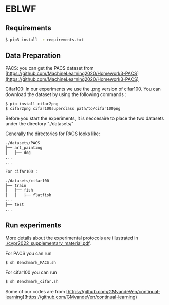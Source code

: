 # EBLWF

## Requirements
```bash
$ pip3 install -r requirements.txt
```

## Data Preparation

PACS: you can get the PACS dataset from [https://github.com/MachineLearning2020/Homework3-PACS](https://github.com/MachineLearning2020/Homework3-PACS)

Cifar100: In our experiments we use the .png version of cifar100.
You can download the dataset by using the following commands :

```bash
$ pip install cifar2png
$ cifar2png cifar100superclass path/to/cifar100png
```
Before you start the experiments, it is neccesaire to place the two datasets under the directory "./datasets/"

Generally the directories for PACS looks like: 

```bash
./datasets/PACS
├── art_painting
│   ├── dog
...
...
```

```bash
For cifar100 : 

./datasets/cifar100
├── train
│   ├── fish
│   │   ├── flatfish
...
├── test
...
```

## Run experiments 
More details about the experimental protocols are illustrated in [./cvpr2022_supplementary_material.pdf](./cvpr2022_supplementary_material.pdf).

For PACS you can run  
```'bash
$ sh Benchmark_PACS.sh
```

For cifar100 you can run  
```bash
$ sh Benchmark_cifar.sh
```




Some of our codes are from [https://github.com/GMvandeVen/continual-learning](https://github.com/GMvandeVen/continual-learning)


